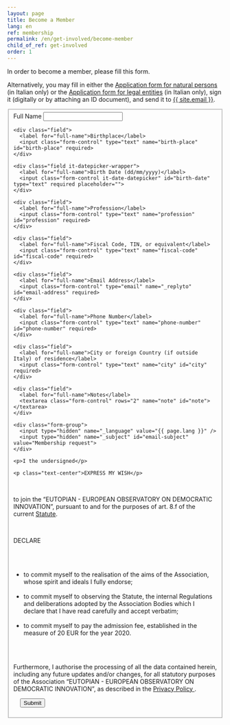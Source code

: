 ```yaml
---
layout: page
title: Become a Member
lang: en
ref: membership
permalink: /en/get-involved/become-member
child_of_ref: get-involved
order: 1
---
```


In order to become a member, please fill this form.

Alternatively, you may fill in either the [Application form for natural persons](/assets/docs/eutopian-adesione-persone-fisiche.docx) (in Italian only) or the [Application form for legal entities](/assets/docs/eutopian-adesione-persone-giuridiche.docx) (in Italian only), sign it (digitally or by attaching an ID document), and send it to <a href="mailto:{{ site.email }}">{{ site.email }}</a>.

<form id="fs-frm" name="registration-form" accept-charset="utf-8" action="https://formspree.io/{{ site.email }}" method="post">
  <fieldset id="fs-frm-inputs">
    <div class="field">
      <label for="full-name">Full Name</label>
      <input class="form-control" type="text" name="full-name" id="full-name" required>
    </div>

    <div class="field">
      <label for="full-name">Birthplace</label>
      <input class="form-control" type="text" name="birth-place" id="birth-place" required>
    </div>

    <div class="field it-datepicker-wrapper">
      <label for="full-name">Birth Date (dd/mm/yyyy)</label>
      <input class="form-control it-date-datepicker" id="birth-date" type="text" required placeholder="">
    </div>

    <div class="field">
      <label for="full-name">Profession</label>
      <input class="form-control" type="text" name="profession" id="profession" required>
    </div>

    <div class="field">
      <label for="full-name">Fiscal Code, TIN, or equivalent</label>
      <input class="form-control" type="text" name="fiscal-code" id="fiscal-code" required>
    </div>

    <div class="field">
      <label for="full-name">Email Address</label>
      <input class="form-control" type="email" name="_replyto" id="email-address" required>
    </div>

    <div class="field">
      <label for="full-name">Phone Number</label>
      <input class="form-control" type="text" name="phone-number" id="phone-number" required>
    </div>

    <div class="field">
      <label for="full-name">City or foreign Country (if outside Italy) of residence</label>
      <input class="form-control" type="text" name="city" id="city" required>
    </div>

    <div class="field">
      <label for="full-name">Notes</label>
      <textarea class="form-control" rows="2" name="note" id="note"></textarea>
    </div>

    <div class="form-group">
      <input type="hidden" name="_language" value="{{ page.lang }}" />
      <input type="hidden" name="_subject" id="email-subject" value="Membership request">
    </div>

    <p>I the undersigned</p>

    <p class="text-center">EXPRESS MY WISH</p>

    <p>to join the “EUTOPIAN - EUROPEAN OBSERVATORY ON DEMOCRATIC INNOVATION”, pursuant to and for the purposes of art. 8.f of the current <a href="/en/about-us/statute">Statute</a>.</p>

    <p class="text-center">DECLARE</p>

    <ul>
      <li>to commit myself to the realisation of the aims of the Association, whose spirit and ideals I fully endorse;</li>
      <li>to commit myself to observing the Statute, the internal Regulations and deliberations adopted by the Association Bodies which I declare that I have read carefully and accept verbatim;</li>
      <li>to commit myself to pay the admission fee, established in the measure of 20 EUR for the year 2020.</li>
    </ul>

    <p>Furthermore, I authorise the processing of all the data contained herein, including any future updates and/or changes, for all statutory purposes of the Association “EUTOPIAN - EUROPEAN OBSERVATORY ON DEMOCRATIC INNOVATION”, as described in the <a href="/en/privacy-policy"> Privacy Policy </a>.</p>

    <input type="submit" value="Submit" class="btn btn-primary btn-lg btn-block">
  </fieldset>
</form>
